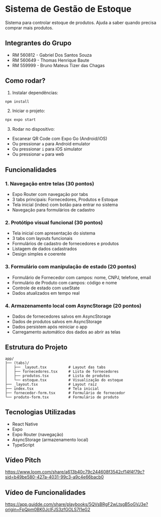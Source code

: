 # Sistema de Gestão de Estoque

Sistema para controlar estoque de produtos. Ajuda a saber quando precisa comprar mais produtos.

## Integrantes do Grupo

- RM 560812 - Gabriel Dos Santos Souza
- RM 560649 - Thomas Henrique Baute
- RM 559999 - Bruno Mateus Tizer das Chagas

## Como rodar?

1. Instalar dependências:

```bash
npm install
```

2. Iniciar o projeto:

```bash
npx expo start
```

3. Rodar no dispositivo:

- Escanear QR Code com Expo Go (Android/iOS)
- Ou pressionar `a` para Android emulator
- Ou pressionar `i` para iOS simulator
- Ou pressionar `w` para web

## Funcionalidades

### 1. Navegação entre telas (30 pontos)

- Expo Router com navegação por tabs
- 3 tabs principais: Fornecedores, Produtos e Estoque
- Tela inicial (index) com botão para entrar no sistema
- Navegação para formulários de cadastro

### 2. Protótipo visual funcional (30 pontos)

- Tela inicial com apresentação do sistema
- 3 tabs com layouts funcionais
- Formulários de cadastro de fornecedores e produtos
- Listagem de dados cadastrados
- Design simples e coerente

### 3. Formulário com manipulação de estado (20 pontos)

- Formulário de Fornecedor com campos: nome, CNPJ, telefone, email
- Formulário de Produto com campos: código e nome
- Controle de estado com useState
- Dados atualizados em tempo real

### 4. Armazenamento local com AsyncStorage (20 pontos)

- Dados de fornecedores salvos em AsyncStorage
- Dados de produtos salvos em AsyncStorage
- Dados persistem após reiniciar o app
- Carregamento automático dos dados ao abrir as telas

## Estrutura do Projeto

```
app/
├── (tabs)/
│   ├── _layout.tsx          # Layout das tabs
│   ├── fornecedores.tsx     # Lista de fornecedores
│   ├── produtos.tsx         # Lista de produtos
│   └── estoque.tsx          # Visualização do estoque
├── _layout.tsx              # Layout raiz
├── index.tsx                # Tela inicial
├── fornecedor-form.tsx      # Formulário de fornecedor
└── produto-form.tsx         # Formulário de produto
```

## Tecnologias Utilizadas

- React Native
- Expo
- Expo Router (navegação)
- AsyncStorage (armazenamento local)
- TypeScript

## Vídeo Pitch

https://www.loom.com/share/a613b40c79c244608f3542cf14f4f79c?sid=b49be580-427a-4031-99c3-a9c4e66bacb0

## Vídeo de Funcionalidades

https://app.guidde.com/share/playbooks/5QVsBRgF2wLtsgB5oGVJ3e?origin=FpQpm0BK0JcIFJS3zfGOLS7I1eG2
